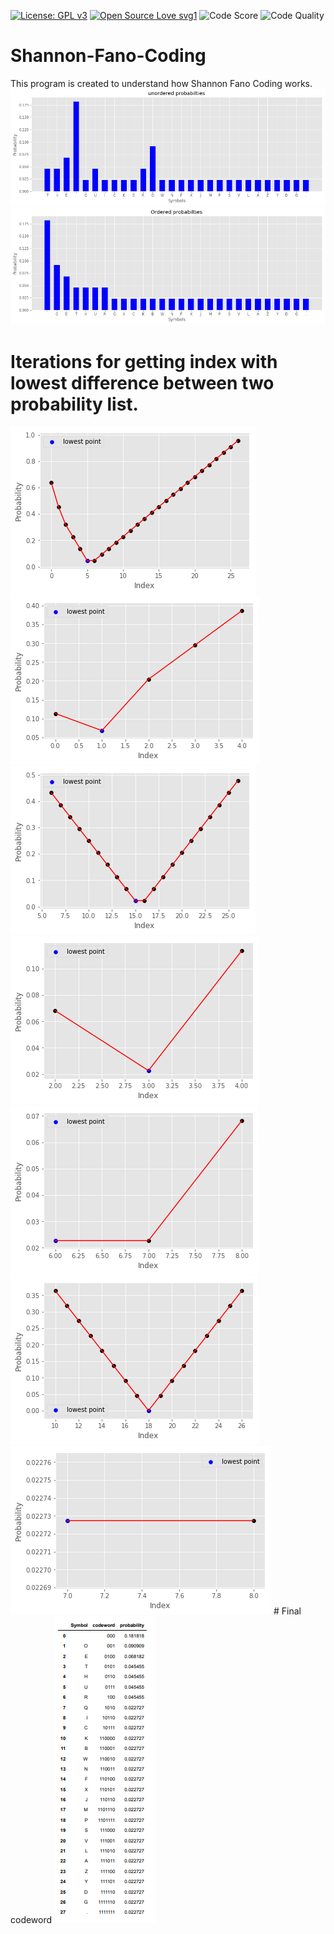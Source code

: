 [![License: GPL v3](https://img.shields.io/badge/License-GPLv3-blue.svg)](https://www.gnu.org/licenses/gpl-3.0)
[![Open Source Love svg1](https://badges.frapsoft.com/os/v1/open-source.svg?v=103)](https://github.com/ellerbrock/open-source-badges/)
![Code Score](https://www.code-inspector.com/project/11458/score/svg)
![Code Quality](https://www.code-inspector.com/project/11458/status/svg)
# Shannon-Fano-Coding
This program is created to understand how Shannon Fano Coding works. 
<img src="images/p1.png">
<img src="images/p2.png">
# Iterations for getting index with lowest difference between two probability list.
<img src="images/p3.png">
<img src="images/p4.png">
<img src="images/p5.png">
<img src="images/p6.png">
<img src="images/p7.png">
<img src="images/p8.png">
<img src="images/p9.png">
# Final codeword
<img src="images/prob table.PNG">
